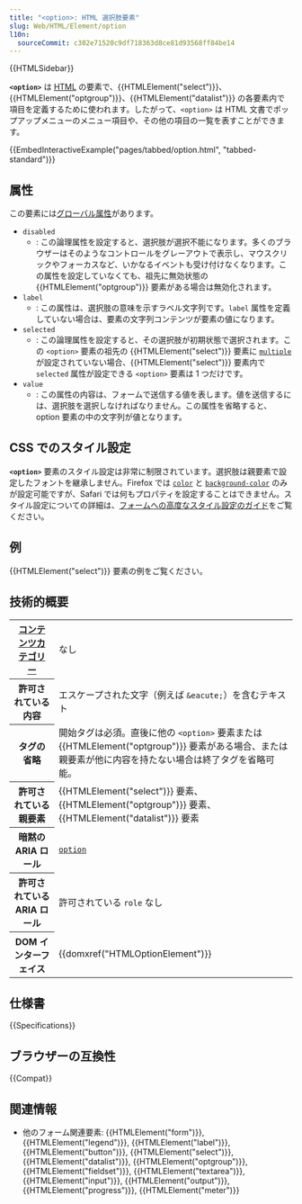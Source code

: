 ```yaml
---
title: "<option>: HTML 選択肢要素"
slug: Web/HTML/Element/option
l10n:
  sourceCommit: c302e71520c9df718363d8ce81d93568ff84be14
---
```


{{HTMLSidebar}}

**`<option>`** は [HTML](/ja/docs/Web/HTML) の要素で、{{HTMLElement("select")}}、{{HTMLElement("optgroup")}}、{{HTMLElement("datalist")}} の各要素内で項目を定義するために使われます。したがって、`<option>` は HTML 文書でポップアップメニューのメニュー項目や、その他の項目の一覧を表すことができます。

{{EmbedInteractiveExample("pages/tabbed/option.html", "tabbed-standard")}}

## 属性

この要素には[グローバル属性](/ja/docs/Web/HTML/Global_attributes)があります。

- `disabled`
  - : この論理属性を設定すると、選択肢が選択不能になります。多くのブラウザーはそのようなコントロールをグレーアウトで表示し、マウスクリックやフォーカスなど、いかなるイベントも受け付けなくなります。この属性を設定していなくても、祖先に無効状態の {{HTMLElement("optgroup")}} 要素がある場合は無効化されます。
- `label`
  - : この属性は、選択肢の意味を示すラベル文字列です。`label` 属性を定義していない場合は、要素の文字列コンテンツが要素の値になります。
- `selected`
  - : この論理属性を設定すると、その選択肢が初期状態で選択されます。この `<option>` 要素の祖先の {{HTMLElement("select")}} 要素に [`multiple`](/ja/docs/Web/HTML/Element/select#multiple) が設定されていない場合、{{HTMLElement("select")}} 要素内で `selected` 属性が設定できる `<option>` 要素は 1 つだけです。
- `value`
  - : この属性の内容は、フォームで送信する値を表します。値を送信するには、選択肢を選択しなければなりません。この属性を省略すると、option 要素の中の文字列が値となります。

## CSS でのスタイル設定

**`<option>`** 要素のスタイル設定は非常に制限されています。選択肢は親要素で設定したフォントを継承しません。Firefox では [`color`](/ja/docs/Web/CSS/color) と [`background-color`](/ja/docs/Web/CSS/background-color) のみが設定可能ですが、Safari では何もプロパティを設定することはできません。スタイル設定についての詳細は、[フォームへの高度なスタイル設定のガイド](/ja/docs/Learn/Forms/Advanced_form_styling)をご覧ください。

## 例

{{HTMLElement("select")}} 要素の例をご覧ください。

## 技術的概要

<table class="properties">
  <tbody>
    <tr>
      <th scope="row">
        <a href="/ja/docs/Web/HTML/Content_categories">コンテンツカテゴリー</a>
      </th>
      <td>なし</td>
    </tr>
    <tr>
      <th scope="row">許可されている内容</th>
      <td>
        エスケープされた文字（例えば <code>&#x26;eacute;</code>）を含むテキスト
      </td>
    </tr>
    <tr>
      <th scope="row">タグの省略</th>
      <td>
        開始タグは必須。直後に他の <code>&#x3C;option></code> 要素または
        {{HTMLElement("optgroup")}}
        要素がある場合、または親要素が他に内容を持たない場合は終了タグを省略可能。
      </td>
    </tr>
    <tr>
      <th scope="row">許可されている親要素</th>
      <td>
        {{HTMLElement("select")}}
        要素、{{HTMLElement("optgroup")}}
        要素、{{HTMLElement("datalist")}} 要素
      </td>
    </tr>
    <tr>
      <th scope="row">暗黙の ARIA ロール</th>
      <td><a href="/ja/docs/Web/Accessibility/ARIA/Roles/option_role"><code>option</code></a></td>
    </tr>
    <tr>
      <th scope="row">許可されている ARIA ロール</th>
      <td>許可されている <code>role</code> なし</td>
    </tr>
    <tr>
      <th scope="row">DOM インターフェイス</th>
      <td>{{domxref("HTMLOptionElement")}}</td>
    </tr>
  </tbody>
</table>

## 仕様書

{{Specifications}}

## ブラウザーの互換性

{{Compat}}

## 関連情報

- 他のフォーム関連要素: {{HTMLElement("form")}}, {{HTMLElement("legend")}}, {{HTMLElement("label")}}, {{HTMLElement("button")}}, {{HTMLElement("select")}}, {{HTMLElement("datalist")}}, {{HTMLElement("optgroup")}}, {{HTMLElement("fieldset")}}, {{HTMLElement("textarea")}}, {{HTMLElement("input")}}, {{HTMLElement("output")}}, {{HTMLElement("progress")}}, {{HTMLElement("meter")}}
